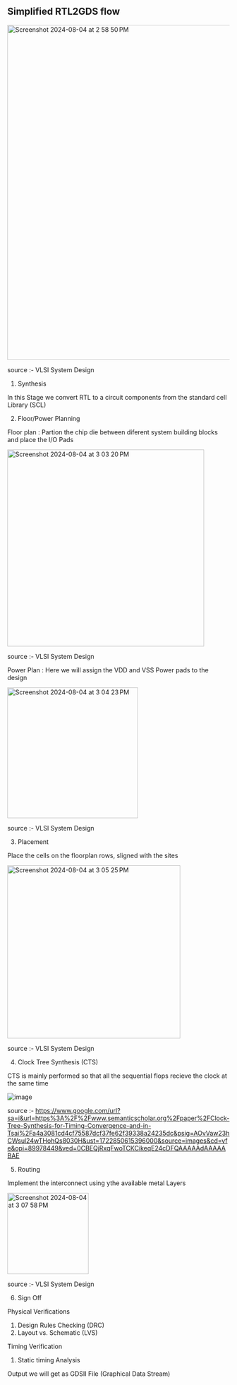 ## Simplified RTL2GDS flow

<img width="759" alt="Screenshot 2024-08-04 at 2 58 50 PM" src="https://github.com/user-attachments/assets/1862de8a-3b66-40e0-b5f6-fac1b353f458">

source :- VLSI System Design


1. Synthesis

In this Stage we convert RTL to a circuit components from the standard cell Library (SCL)


2. Floor/Power Planning

Floor plan : Partion the chip die between diferent system building blocks and place the I/O Pads

<img width="446" alt="Screenshot 2024-08-04 at 3 03 20 PM" src="https://github.com/user-attachments/assets/e8f19d7c-ef15-41ca-a3a1-b3b847a37969">

source :- VLSI System Design

Power Plan : Here we will assign the VDD and VSS Power pads to the design

<img width="296" alt="Screenshot 2024-08-04 at 3 04 23 PM" src="https://github.com/user-attachments/assets/58be0310-0b24-4a10-acbe-00ee57663a81">

source :- VLSI System Design


3. Placement

Place the cells on the floorplan rows, sligned with the sites

<img width="392" alt="Screenshot 2024-08-04 at 3 05 25 PM" src="https://github.com/user-attachments/assets/34e3c9c7-4364-4356-ad59-d06c0da49351">


source :- VLSI System Design


4. Clock Tree Synthesis (CTS)

CTS is mainly performed so that all the sequential flops recieve the clock at the same time

![image](https://github.com/user-attachments/assets/cf31ee38-bd8f-410a-8412-07bdbe905b5e)

source :- https://www.google.com/url?sa=i&url=https%3A%2F%2Fwww.semanticscholar.org%2Fpaper%2FClock-Tree-Synthesis-for-Timing-Convergence-and-in-Tsai%2Fa4a3081cd4cf75587dcf37fe62f39338a24235dc&psig=AOvVaw23hCWsul24wTHohQs8030H&ust=1722850615396000&source=images&cd=vfe&opi=89978449&ved=0CBEQjRxqFwoTCKCikeqE24cDFQAAAAAdAAAAABAE


5. Routing

Implement the interconnect using ythe available metal Layers

<img width="184" alt="Screenshot 2024-08-04 at 3 07 58 PM" src="https://github.com/user-attachments/assets/87b1cc62-ba19-4c7b-b202-71e10ad359b4">

source :- VLSI System Design


6. Sign Off

Physical Verifications
  1. Design Rules Checking (DRC)
  2. Layout vs. Schematic (LVS)

Timing Verification 
  1. Static timing Analysis

Output we will get as GDSII File (Graphical Data Stream)
